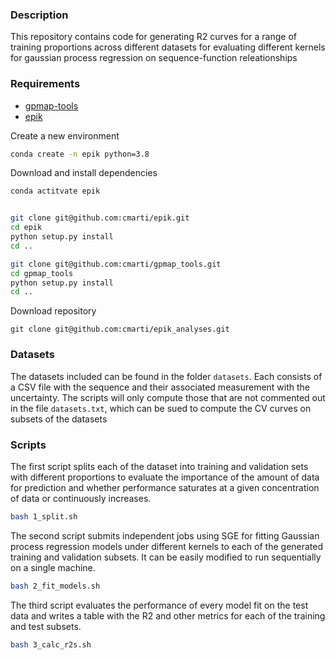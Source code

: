 ### Description

This repository contains code for generating R2 curves for a range of training proportions across different datasets for evaluating different kernels for gaussian process regression on sequence-function releationships


### Requirements

- [gpmap-tools](https://github.com/cmarti/gpmap-tools)
- [epik](https://github.com/cmarti/epik)

Create a new environment

```bash
conda create -n epik python=3.8
```

Download and install dependencies

```bash
conda actitvate epik


git clone git@github.com:cmarti/epik.git
cd epik
python setup.py install
cd ..

git clone git@github.com:cmarti/gpmap_tools.git
cd gpmap_tools
python setup.py install
cd ..
```

Download repository

```
git clone git@github.com:cmarti/epik_analyses.git
```


### Datasets

The datasets included can be found in the folder `datasets`. Each consists of a CSV file with the sequence and their associated measurement with the uncertainty. The scripts will only compute those that are not commented out in the file `datasets.txt`, which can be sued to compute the CV curves on subsets of the datasets

### Scripts

The first script splits each of the dataset into training and validation sets with different proportions to evaluate the importance of the amount of data for prediction and whether performance saturates at a given concentration of data or continuously increases. 

```bash
bash 1_split.sh
```

The second script submits independent jobs using SGE for fitting Gaussian process regression models under different kernels to each of the generated training and validation subsets. It can be easily modified to run sequentially on a single machine. 

```bash
bash 2_fit_models.sh
```

The third script evaluates the performance of every model fit on the test data and writes a table with the R2 and other metrics for each of the training and test subsets. 

```bash
bash 3_calc_r2s.sh
```

